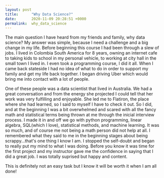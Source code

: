 ```yaml
---
layout: post
title:      "Why Data Science?"
date:       2020-11-09 20:28:51 +0000
permalink:  why_data_science
---
```



The main question I have heard from my friends and family, why data science? My answer was simple, because I need a challenge and a big change in my life. Before beginning this course I had been through a slew of jobs. I lived in Colombia South America for 8 years, owning an internet cafe to taking kids to school in my personal vehicle, to working at city hall in the small town I lived in. I even took a programming course, I did it all. When I came back stateside I had no idea of what to do in order to support my family and get my life back together. I began driving Uber which would bring me into contact with a lot of people.

One of these people was a data scientist that lived in Australia. We had a great conversation and from the energy she projected I could tell that her work was very fulfilling and enjoyable. She led me to Flatiron, the place where she had learned, so I said to myself I have to check it out. So I did, and at the beginning I was a bit overwhelmed and scared with all the fancy math and statistical terms being thrown at me through the inicial interview process.  I made it in and off we go with python programming, linear algebra, SQL(which I love), statistical methods, and machine learning. It was so much, and of course me not being a math person did not help at all. I remembered what they said to me in the beginning stages about being scrappy...that's one thing I know I am. I stopped the self-doubt and began to really put my mind to what I was doing. Before you know it was time for the first project and my instructor gave me the confidence in saying that I did a great job. I was totally suprised but happy and content. 

This is definitely not an easy task but I know it will be worth it when I am all done!


